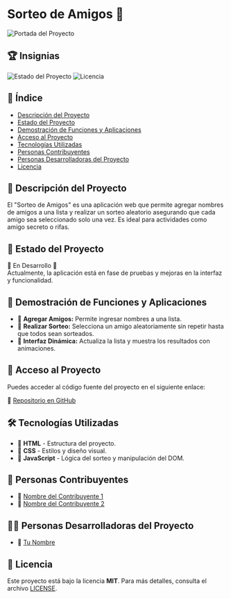 <!DOCTYPE html>
<html lang="es">
<head>
    <meta charset="UTF-8">
    <meta name="viewport" content="width=device-width, initial-scale=1.0">
</head>
<body>
    <h1>Sorteo de Amigos 🎉</h1>
    <img src="https://via.placeholder.com/800x400.png?text=Sorteo+de+Amigos" alt="Portada del Proyecto">
    <h2>🏆 Insignias</h2>
    <img src="https://img.shields.io/badge/Estado-En%20Desarrollo-yellow" alt="Estado del Proyecto">
    <img src="https://img.shields.io/badge/Licencia-MIT-blue" alt="Licencia">
    <h2>📌 Índice</h2>
    <ul>
        <li><a href="#descripcion-del-proyecto">Descripción del Proyecto</a></li>
        <li><a href="#estado-del-proyecto">Estado del Proyecto</a></li>
        <li><a href="#demostracion-de-funciones">Demostración de Funciones y Aplicaciones</a></li>
        <li><a href="#acceso-al-proyecto">Acceso al Proyecto</a></li>
        <li><a href="#tecnologias-utilizadas">Tecnologías Utilizadas</a></li>
        <li><a href="#personas-contribuyentes">Personas Contribuyentes</a></li>
        <li><a href="#personas-desarrolladoras">Personas Desarrolladoras del Proyecto</a></li>
        <li><a href="#licencia">Licencia</a></li>
    </ul>
    <h2 id="descripcion-del-proyecto">📖 Descripción del Proyecto</h2>
    <p>El "Sorteo de Amigos" es una aplicación web que permite agregar nombres de amigos a una lista y realizar un sorteo aleatorio asegurando que cada amigo sea seleccionado solo una vez. Es ideal para actividades como amigo secreto o rifas.</p>
    <h2 id="estado-del-proyecto">🚀 Estado del Proyecto</h2>
    <p>🔹 En Desarrollo 🚧<br>Actualmente, la aplicación está en fase de pruebas y mejoras en la interfaz y funcionalidad.</p>
    <h2 id="demostracion-de-funciones">🎥 Demostración de Funciones y Aplicaciones</h2>
    <ul>
        <li>🔹 <b>Agregar Amigos:</b> Permite ingresar nombres a una lista.</li>
        <li>🔹 <b>Realizar Sorteo:</b> Selecciona un amigo aleatoriamente sin repetir hasta que todos sean sorteados.</li>
        <li>🔹 <b>Interfaz Dinámica:</b> Actualiza la lista y muestra los resultados con animaciones.</li>
    </ul>
    <h2 id="acceso-al-proyecto">🔗 Acceso al Proyecto</h2>
    <p>Puedes acceder al código fuente del proyecto en el siguiente enlace:</p>
    <p>🔗 <a href="https://github.com/SylvanasBV/ChallengeAmigoSecreto" target="_blank">Repositorio en GitHub</a></p>
    <h2 id="tecnologias-utilizadas">🛠️ Tecnologías Utilizadas</h2>
    <ul>
        <li>🔹 <b>HTML</b> - Estructura del proyecto.</li>
        <li>🔹 <b>CSS</b> - Estilos y diseño visual.</li>
        <li>🔹 <b>JavaScript</b> - Lógica del sorteo y manipulación del DOM.</li>
    </ul>
    <h2 id="personas-contribuyentes">👥 Personas Contribuyentes</h2>
    <ul>
        <li>🔹 <a href="https://github.com/usuario1" target="_blank">Nombre del Contribuyente 1</a></li>
        <li>🔹 <a href="https://github.com/usuario2" target="_blank">Nombre del Contribuyente 2</a></li>
    </ul>
    <h2 id="personas-desarrolladoras">👩‍💻 Personas Desarrolladoras del Proyecto</h2>
    <ul>
        <li>🔹 <a href="https://github.com/tuusuario" target="_blank">Tu Nombre</a></li>
    </ul>
    <h2 id="licencia">📜 Licencia</h2>
    <p>Este proyecto está bajo la licencia <b>MIT</b>. Para más detalles, consulta el archivo <a href="LICENSE">LICENSE</a>.</p>
</body>
</html>


